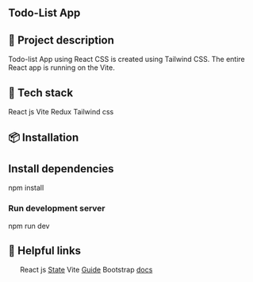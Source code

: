 ## Todo-List App

## 📄 Project description

Todo-list App using React CSS is created using Tailwind CSS. The entire React app is running on the Vite.

## 🚀 Tech stack

React js
Vite
Redux
Tailwind css

## 📦 Installation

## Install dependencies
npm install

### Run development server
npm run dev

## 📌 Helpful links

<ul>

 React js [State](https://react.dev/learn/state-a-components-memory) 
 Vite [Guide](https://vitejs.dev/guide/) 
 Bootstrap [docs](https://getbootstrap.com/docs/5.3/getting-started/introduction/) 
 
</ul>
